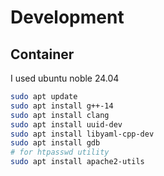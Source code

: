 # Development

## Container

I used ubuntu noble 24.04

```bash
sudo apt update
sudo apt install g++-14
sudo apt install clang
sudo apt install uuid-dev
sudo apt install libyaml-cpp-dev
sudo apt install gdb
# for htpasswd utility
sudo apt install apache2-utils
```
